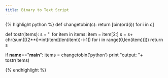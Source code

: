 ```yaml
---
title: Binary to Text Script
---
```


{% highlight python %}
def changetobin(c):
    return [bin(ord(i)) for i in c]

def tostr(items):
    s = ''
    for item in items:
        item = item[2:]
        s = s+ chr(sum([(2**i)*int(item[(len(item))-i-1]) for i in range(0,len(item))]))
    return s

if __name__=="__main__":
    items = changetobin('python')
    print "output: "+ tostr(items)

{% endhighlight %}

